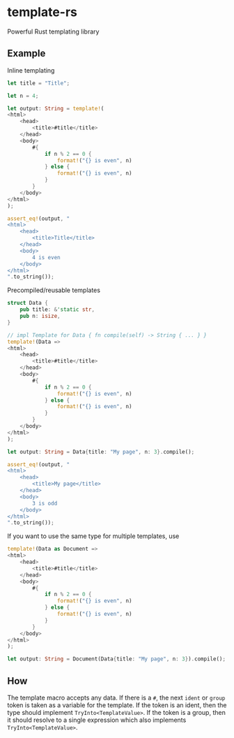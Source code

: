 # template-rs
Powerful Rust templating library

## Example

Inline templating
```rust
let title = "Title";

let n = 4;

let output: String = template!(
<html>
    <head>
        <title>#title</title>
    </head>
    <body>
        #{
            if n % 2 == 0 {
                format!("{} is even", n)
            } else {
                format!("{} is even", n)
            }
        }
    </body>
</html>
);

assert_eq!(output, "
<html>
    <head>
        <title>Title</title>
    </head>
    <body>
        4 is even
    </body>
</html>
".to_string());
```

Precompiled/reusable templates
```rust
struct Data {
    pub title: &'static str,
    pub n: isize,
}

// impl Template for Data { fn compile(self) -> String { ... } }
template!(Data =>
<html>
    <head>
        <title>#title</title>
    </head>
    <body>
        #{
            if n % 2 == 0 {
                format!("{} is even", n)
            } else {
                format!("{} is even", n)
            }
        }
    </body>
</html>
);

let output: String = Data{title: "My page", n: 3}.compile();

assert_eq!(output, "
<html>
    <head>
        <title>My page</title>
    </head>
    <body>
        3 is odd
    </body>
</html>
".to_string());
```

If you want to use the same type for multiple templates, use
```rust
template!(Data as Document =>
<html>
    <head>
        <title>#title</title>
    </head>
    <body>
        #{
            if n % 2 == 0 {
                format!("{} is even", n)
            } else {
                format!("{} is even", n)
            }
        }
    </body>
</html>
);

let output: String = Document(Data{title: "My page", n: 3}).compile();
```

## How

The template macro accepts any data.
If there is a `#`, the next `ident` or `group` token is taken as a variable for the template.
If the token is an ident, then the type should implement `TryInto<TemplateValue>`.
If the token is a group, then it should resolve to a single expression which also implements `TryInto<TemplateValue>`.

